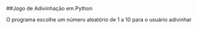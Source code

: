 ##Jogo de Adivinhação em Python

O programa escolhe um número aleatório de 1 a 10 para o usuário adivinhar
